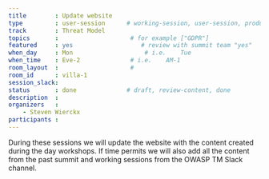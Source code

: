 ```yaml
---
title        : Update website
type         : user-session      # working-session, user-session, product-session
track        : Threat Model
topics       :                    # for example ["GDPR"]
featured     : yes                   # review with summit team "yes"
when_day     : Mon                    # i.e.    Tue
when_time    : Eve-2              # i.e.    AM-1
room_layout  :                    #
room_id      : villa-1
session_slack:
status       : done              # draft, review-content, done
description  :
organizers   :
    - Steven Wierckx
participants :
---
```


During these sessions we will update the website with the content created during the day workshops.
If time permits we will also add all the content from the past summit and working sessions from the OWASP TM Slack channel.

